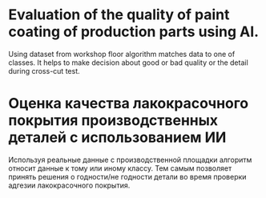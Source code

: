 # Evaluation of the quality of paint coating of production parts using AI.
Using dataset from workshop floor algorithm matches data to one of classes. It helps to make decision about good or bad quality or the detail during cross-cut test.


# Оценка качества лакокрасочного покрытия производственных деталей с использованием ИИ
Используя реальные данные с производственной площадки алгоритм относит данные к тому или иному классу. Тем самым позволяет принять решения о годности/не годности детали во время проверки адгезии лакокрасочного покрытия.
